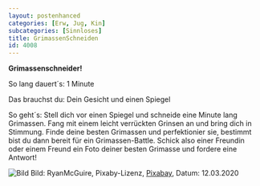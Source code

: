 ```yaml
---
layout: postenhanced
categories: [Erw, Jug, Kin]
subcategories: [Sinnloses]
title: GrimassenSchneiden
id: 4008
---
```

**Grimassenschneider!** 

So lang dauert´s: 1 Minute

Das brauchst du: Dein Gesicht und einen Spiegel

So geht´s: Stell dich vor einen Spiegel und schneide eine Minute lang Grimassen. Fang mit einem leicht verrückten Grinsen an und bring dich in Stimmung. Finde deine besten Grimassen und perfektionier sie, bestimmt bist du dann bereit für ein Grimassen-Battle. Schick also einer Freundin oder einem Freund ein Foto deiner besten Grimasse und fordere eine Antwort!

![Bild](https://cdn.pixabay.com/photo/2014/06/18/13/44/emotions-371238_1280.jpg)
Bild: RyanMcGuire, Pixaby-Lizenz, [Pixabay](https://pixabay.com/de/photos/emotionen-mann-gl%C3%BCcklich-traurig-371238/), Datum: 12.03.2020

